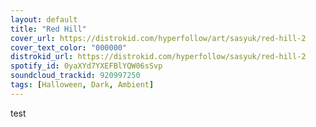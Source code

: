 ```yaml
---
layout: default
title: "Red Hill"
cover_url: https://distrokid.com/hyperfollow/art/sasyuk/red-hill-2
cover_text_color: "000000"
distrokid_url: https://distrokid.com/hyperfollow/sasyuk/red-hill-2
spotify_id: 0yaXYd7YXEFBlYQW06sSvp
soundcloud_trackid: 920997250
tags: [Halloween, Dark, Ambient]
---
```


test